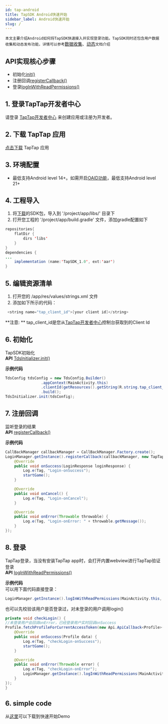 ```yaml
---
id: tap-android
title: TapSDK Android快速开始
sidebar_label: Android快速开始
slug: /
---
```

`本文主要介绍Android如何将TapSDK快速接入并实现登录功能。TapSDK同时还包含用户数据收集和动态发布功能，详情可以参考`[数据收集](./tap-fun-db)、[动态](./tap-fun-moment)`文档介绍`

## API实现核心步骤

- 初始化[init()](#6-初始化)
- 注册回调[registerCallback()](#7-注册回调)
- 登录[logInWithReadPermissions()](#8-登录)

## 1. 登录TapTap开发者中心
请登录 [TapTap开发者中心](#) 来创建应用或注册为开发者。

## 2. 下载 TapTap 应用
[点击下载](#) TapTap 应用

## 3. 环境配置
- 最低支持Android level 14+。如需开启[OAID功能](#)，最低支持Android level 21+  

## 4. 工程导入
1. 将[下载](#)的SDK包，导入到 '/project/app/libs/' 目录下  
2. 打开您工程的 '/project/app/build.gradle' 文件，添加gradle配置如下  
```java  
repositories{  
    flatDir {  
        dirs 'libs'  
    }  
}  
dependencies {  
...  
    implementation (name:'TapSDK_1.0', ext:'aar')  
}  
```  
## 5. 编辑资源清单
1. 打开您的 /app/res/values/strings.xml 文件  
2. 添加如下所示的代码：

```java
 <string name="tap_client_id">[your client id]</string>
```
**注意: ** tap_client_id是您从[TapTap开发者中心](#)控制台获取到的Client Id
## 6. 初始化
TapSDK初始化  
**API**    [TdsInitializer.init()](./tap-api.md#init)  

**示例代码**  
```java
TdsConfig tdsConfig = new TdsConfig.Builder()
                .appContext(MainActivity.this)
                .clientId(getResources().getString(R.string.tap_client_id))//开发者中心获取到的client Id
                .build();
TdsInitializer.init(tdsConfig);  
```

## 7. 注册回调
监听登录的结果  
**API**  [registerCallback()](./tap-api.md#registercallback)

**示例代码**
```java
CallBackManager callbackManager = CallBackManager.Factory.create();
LoginManager.getInstance().registerCallback(callbackManager, new TapTapLoginCallback<LoginResponse>() {
    @Override
    public void onSuccess(LoginResponse loginResponse) {
        Log.e(Tag, "Login-onSuccess");
        startGame();
    }

    @Override
    public void onCancel() {
        Log.e(Tag, "Login-onCancel");
    }

    @Override
    public void onError(Throwable throwable) {
        Log.e(Tag, "Login-onError: " + throwable.getMessage());
    }
});
```

## 8. 登录
TapTap登录，当没有安装TapTap app时，会打开内置webview进行TapTap验证登录  
**API**  [logInWithReadPermissions()](./tap-api.md#loginwithreadpermissions)

**示例代码**  
可以用下面代码直接登录：
```java
LoginManager.getInstance().logInWithReadPermissions(MainActivity.this, TapTapSdk.SCOPE_PUIBLIC_PROFILE);
```

也可以先校验该用户是否登录过，对未登录的用户调用login()
```java
private void checkLogin() {
//未登录用户会回调onError，已经登录用户实时回调onSuccess
Profile.fetchProfileForCurrentAccessToken(new Api.ApiCallback<Profile>() {
    @Override
    public void onSuccess(Profile data) {
        Log.e(Tag, "checkLogin-onSuccess");
        startGame();
    }

    @Override
    public void onError(Throwable error) {
        Log.e(Tag, "checkLogin-onError");
        LoginManager.getInstance().logInWithReadPermissions(MainActivity.this, TapTapSdk.SCOPE_PUIBLIC_PROFILE);
    }
});
}
```


## 6. simple code
从[这里](#)可以下载到快速开始Demo  
